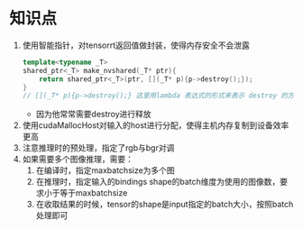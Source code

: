 # 知识点
1. 使用智能指针，对tensorrt返回值做封装，使得内存安全不会泄露
    ```c++
    template<typename _T>
    shared_ptr<_T> make_nvshared(_T* ptr){
        return shared_ptr<_T>(ptr, [](_T* p){p->destroy();});
    }
    // [](_T* p){p->destroy();} 这里用lambda 表达式的形式来表示 destroy 的方式
    ```
    - 因为他常常需要destroy进行释放
2. 使用cudaMallocHost对输入的host进行分配，使得主机内存复制到设备效率更高
3. 注意推理时的预处理，指定了rgb与bgr对调
4. 如果需要多个图像推理，需要：
    1. 在编译时，指定maxbatchsize为多个图
    2. 在推理时，指定输入的bindings shape的batch维度为使用的图像数，要求小于等于maxbatchsize
    3. 在收取结果的时候，tensor的shape是input指定的batch大小，按照batch处理即可
    